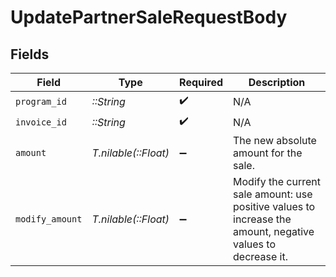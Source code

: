 # UpdatePartnerSaleRequestBody


## Fields

| Field                                                                                                       | Type                                                                                                        | Required                                                                                                    | Description                                                                                                 |
| ----------------------------------------------------------------------------------------------------------- | ----------------------------------------------------------------------------------------------------------- | ----------------------------------------------------------------------------------------------------------- | ----------------------------------------------------------------------------------------------------------- |
| `program_id`                                                                                                | *::String*                                                                                                  | :heavy_check_mark:                                                                                          | N/A                                                                                                         |
| `invoice_id`                                                                                                | *::String*                                                                                                  | :heavy_check_mark:                                                                                          | N/A                                                                                                         |
| `amount`                                                                                                    | *T.nilable(::Float)*                                                                                        | :heavy_minus_sign:                                                                                          | The new absolute amount for the sale.                                                                       |
| `modify_amount`                                                                                             | *T.nilable(::Float)*                                                                                        | :heavy_minus_sign:                                                                                          | Modify the current sale amount: use positive values to increase the amount, negative values to decrease it. |